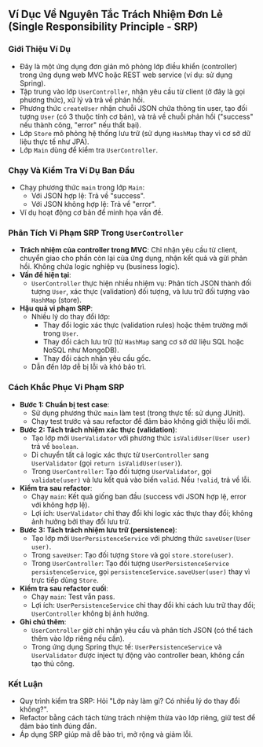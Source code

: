 ## Ví Dục Về Nguyên Tắc Trách Nhiệm Đơn Lẻ (Single Responsibility Principle - SRP)

### Giới Thiệu Ví Dụ
- Đây là một ứng dụng đơn giản mô phỏng lớp điều khiển (controller) trong ứng dụng web MVC hoặc REST web service (ví dụ: sử dụng Spring).
- Tập trung vào lớp `UserController`, nhận yêu cầu từ client (ở đây là gọi phương thức), xử lý và trả về phản hồi.
- Phương thức `createUser` nhận chuỗi JSON chứa thông tin user, tạo đối tượng `User` (có 3 thuộc tính cơ bản), và trả về chuỗi phản hồi ("success" nếu thành công, "error" nếu thất bại).
- Lớp `Store` mô phỏng hệ thống lưu trữ (sử dụng `HashMap` thay vì cơ sở dữ liệu thực tế như JPA).
- Lớp `Main` dùng để kiểm tra `UserController`.

### Chạy Và Kiểm Tra Ví Dụ Ban Đầu
- Chạy phương thức `main` trong lớp `Main`:
  - Với JSON hợp lệ: Trả về "success".
  - Với JSON không hợp lệ: Trả về "error".
- Ví dụ hoạt động cơ bản để minh họa vấn đề.

### Phân Tích Vi Phạm SRP Trong `UserController`
- **Trách nhiệm của controller trong MVC**: Chỉ nhận yêu cầu từ client, chuyển giao cho phần còn lại của ứng dụng, nhận kết quả và gửi phản hồi. Không chứa logic nghiệp vụ (business logic).
- **Vấn đề hiện tại**:
  - `UserController` thực hiện nhiều nhiệm vụ: Phân tích JSON thành đối tượng `User`, xác thực (validation) đối tượng, và lưu trữ đối tượng vào `HashMap` (store).
- **Hậu quả vi phạm SRP**:
  - Nhiều lý do thay đổi lớp: 
    - Thay đổi logic xác thực (validation rules) hoặc thêm trường mới trong `User`.
    - Thay đổi cách lưu trữ (từ `HashMap` sang cơ sở dữ liệu SQL hoặc NoSQL như MongoDB).
    - Thay đổi cách nhận yêu cầu gốc.
  - Dẫn đến lớp dễ bị lỗi và khó bảo trì.

### Cách Khắc Phục Vi Phạm SRP
- **Bước 1: Chuẩn bị test case**:
  - Sử dụng phương thức `main` làm test (trong thực tế: sử dụng JUnit).
  - Chạy test trước và sau refactor để đảm bảo không giới thiệu lỗi mới.
- **Bước 2: Tách trách nhiệm xác thực (validation)**:
  - Tạo lớp mới `UserValidator` với phương thức `isValidUser(User user)` trả về `boolean`.
  - Di chuyển tất cả logic xác thực từ `UserController` sang `UserValidator` (gọi `return isValidUser(user)`).
  - Trong `UserController`: Tạo đối tượng `UserValidator`, gọi `validate(user)` và lưu kết quả vào biến `valid`. Nếu `!valid`, trả về lỗi.
- **Kiểm tra sau refactor**:
  - Chạy `main`: Kết quả giống ban đầu (success với JSON hợp lệ, error với không hợp lệ).
  - Lợi ích: `UserValidator` chỉ thay đổi khi logic xác thực thay đổi; không ảnh hưởng bởi thay đổi lưu trữ.
- **Bước 3: Tách trách nhiệm lưu trữ (persistence)**:
  - Tạo lớp mới `UserPersistenceService` với phương thức `saveUser(User user)`.
  - Trong `saveUser`: Tạo đối tượng `Store` và gọi `store.store(user)`.
  - Trong `UserController`: Tạo đối tượng `UserPersistenceService persistenceService`, gọi `persistenceService.saveUser(user)` thay vì trực tiếp dùng `Store`.
- **Kiểm tra sau refactor cuối**:
  - Chạy `main`: Test vẫn pass.
  - Lợi ích: `UserPersistenceService` chỉ thay đổi khi cách lưu trữ thay đổi; `UserController` không bị ảnh hưởng.
- **Ghi chú thêm**:
  - `UserController` giờ chỉ nhận yêu cầu và phân tích JSON (có thể tách thêm vào lớp riêng nếu cần).
  - Trong ứng dụng Spring thực tế: `UserPersistenceService` và `UserValidator` được inject tự động vào controller bean, không cần tạo thủ công.

### Kết Luận
- Quy trình kiểm tra SRP: Hỏi "Lớp này làm gì? Có nhiều lý do thay đổi không?".
- Refactor bằng cách tách từng trách nhiệm thừa vào lớp riêng, giữ test để đảm bảo tính đúng đắn.
- Áp dụng SRP giúp mã dễ bảo trì, mở rộng và giảm lỗi.